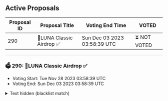 ## Active Proposals

| Proposal ID | Proposal Title | Voting End Time | VOTED |
|-------------|----------------|-----------------|-------|
| 290 | 💎LUNA Classic Airdrop ✅  | Sun Dec 03 2023 03:58:39 UTC | ⏳ NOT VOTED |

---

### 🗳 290: 💎LUNA Classic Airdrop ✅ 
- Voting Start: Tue Nov 28 2023 03:58:39 UTC
- Voting End: Sun Dec 03 2023 03:58:39 UTC

<details>
<summary>Text hidden (blacklist match)</summary>
 
</details>
